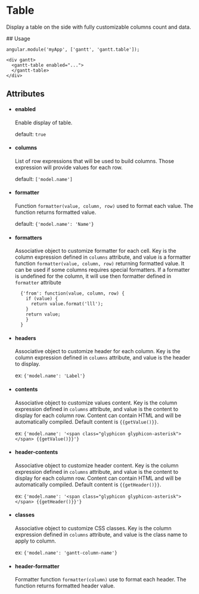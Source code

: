 # Table

Display a table on the side with fully customizable columns count and data.

## Usage

    angular.module('myApp', ['gantt', 'gantt.table']);

<!-- -->

    <div gantt>
      <gantt-table enabled="...">
      </gantt-table>
    </div>

## Attributes

- #### enabled

    Enable display of table.

    default: `true`
    
- #### columns

    List of row expressions that will be used to build columns. Those expression will provide values for each row.
    
    default: `['model.name']`
    
- #### formatter

    Function `formatter(value, column, row)` used to format each value. The function returns formatted value.
    
    default: `{'model.name': 'Name'}`
    
- #### formatters

    Associative object to customize formatter for each cell. 
    Key is the column expression defined in `columns` attribute, and value is a formatter function `formatter(value, column, row)`
    returning formatted value.
    It can be used if some columns requires special formatters. If a formatter is undefined for the column, it will use then formatter 
    defined in `formatter` attribute
    
        {'from': function(value, column, row) {
          if (value) {
            return value.format('lll');
          }
          return value;
          }
        }

- #### headers

    Associative object to customize header for each column. Key is the column expression defined in `columns` attribute,
    and value is the header to display.
    
    ex: `{'model.name': 'Label'}`

- #### contents

    Associative object to customize values content. Key is the column expression defined in `columns` attribute,
    and value is the content to display for each column row. Content can contain HTML and will be automatically 
    compiled. Default content is `{{getValue()}}`.

    ex: `{'model.name': '<span class="glyphicon glyphicon-asterisk"></span> {{getValue()}}'}`

- #### header-contents

    Associative object to customize header content. Key is the column expression defined in `columns` attribute,
    and value is the content to display for each column row. Content can contain HTML and will be automatically 
    compiled. Default content is `{{getHeader()}}`.

    ex: `{'model.name': '<span class="glyphicon glyphicon-asterisk"></span> {{getHeader()}}'}`

- #### classes

    Associative object to customize CSS classes. Key is the column expression defined in `columns` attribute,
    and value is the class name to apply to column.
    
    ex: `{'model.name': 'gantt-column-name'}`

- #### header-formatter

    Formatter function `formatter(column)` use to format each header. The function returns formatted header value.
